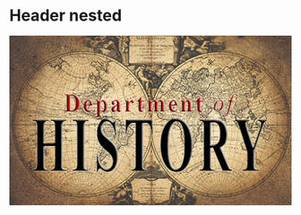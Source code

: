 <!-- TITLE: Nested Page -->
<!-- SUBTITLE: A quick summary of Nested Page -->

# Header nested

![Historydept Logo](/uploads/historydept-logo.jpg "Historydept Logo")